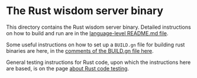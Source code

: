 # The Rust wisdom server binary

This directory contains the Rust wisdom server binary.  Detailed instructions
on how to build and run are in the [language-level README.md
file](../README.md).

Some useful instructions on how to set up a `BUILD.gn` file for building rust
binaries are here, in the [comments of the BUILD.gn file here](BUILD.gn).

General testing instructions for Rust code, upon which the instructions here
are based, is on the page [about Rust code
testing](/developmet/languages/rust/testing).

